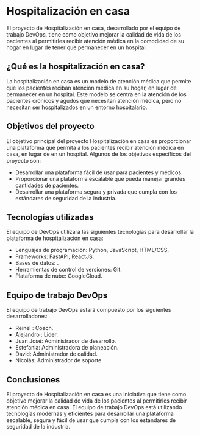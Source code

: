 # Hospitalización en casa

El proyecto de Hospitalización en casa, desarrollado por el equipo de trabajo DevOps, tiene como objetivo mejorar la calidad de vida de los pacientes al permitirles recibir atención médica en la comodidad de su hogar en lugar de tener que permanecer en un hospital.

## ¿Qué es la hospitalización en casa?

La hospitalización en casa es un modelo de atención médica que permite que los pacientes reciban atención médica en su hogar, en lugar de permanecer en un hospital. Este modelo se centra en la atención de los pacientes crónicos y agudos que necesitan atención médica, pero no necesitan ser hospitalizados en un entorno hospitalario.

## Objetivos del proyecto

El objetivo principal del proyecto Hospitalización en casa es proporcionar una plataforma que permita a los pacientes recibir atención médica en casa, en lugar de en un hospital. Algunos de los objetivos específicos del proyecto son:

- Desarrollar una plataforma fácil de usar para pacientes y médicos.
- Proporcionar una plataforma escalable que pueda manejar grandes cantidades de pacientes.
- Desarrollar una plataforma segura y privada que cumpla con los estándares de seguridad de la industria.

## Tecnologías utilizadas

El equipo de DevOps utilizará las siguientes tecnologías para desarrollar la plataforma de hospitalización en casa:

- Lenguajes de programación: Python, JavaScript, HTML/CSS.
- Frameworks: FastAPI, ReactJS.
- Bases de datos: .
- Herramientas de control de versiones: Git.
- Plataforma de nube: GoogleCloud.

## Equipo de trabajo DevOps

El equipo de trabajo DevOps estará compuesto por los siguientes desarrolladores:

- Reinel : Coach.
- Alejandro : Lider.
- Juan José: Administrador de desarrollo.
- Estefania: Administradora de planeación.
- David: Administrador de calidad.
- Nicolás: Administrador de soporte.

## Conclusiones

El proyecto de Hospitalización en casa es una iniciativa que tiene como objetivo mejorar la calidad de vida de los pacientes al permitirles recibir atención médica en casa. El equipo de trabajo DevOps está utilizando tecnologías modernas y eficientes para desarrollar una plataforma escalable, segura y fácil de usar que cumpla con los estándares de seguridad de la industria.
